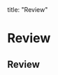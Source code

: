 <frontmatter>
title: "Review"
</frontmatter>

<link rel="stylesheet" href="{{baseUrl}}/css/textbook.css">

<div class="website-content">

# Review

## Review
<panel header="================================================================"
    type="seamless" alt="review">
  <include src="review/embed.md" />
</panel>

</div>
